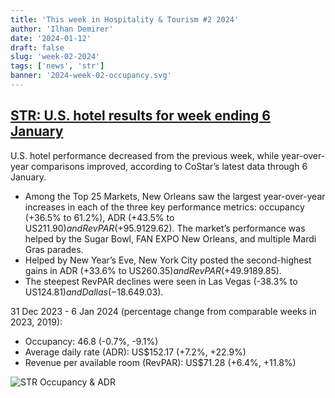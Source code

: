 ```yaml
---
title: 'This week in Hospitality & Tourism #2 2024'
author: 'Ilhan Demirer'
date: '2024-01-12'
draft: false
slug: 'week-02-2024'
tags: ['news', 'str']
banner: '2024-week-02-occupancy.svg'
---
```


## [STR: U.S. hotel results for week ending 6 January](https://str.com/press-release/us-hotel-results-week-ending-6-january)

U.S. hotel performance decreased from the previous week, while year-over-year comparisons improved, according to CoStar’s latest data through 6 January.

- Among the Top 25 Markets, New Orleans saw the largest year-over-year increases in each of the three key performance metrics: occupancy (+36.5% to 61.2%), ADR (+43.5% to US$211.90) and RevPAR (+95.9% to US$129.62). The market’s performance was helped by the Sugar Bowl, FAN EXPO New Orleans, and multiple Mardi Gras parades.
- Helped by New Year’s Eve, New York City posted the second-highest gains in ADR (+33.6% to US$260.35) and RevPAR (+49.9% to US$189.85).
- The steepest RevPAR declines were seen in Las Vegas (-38.3% to US$124.81) and Dallas (-18.6% to US$49.03).

31 Dec 2023 - 6 Jan 2024 (percentage change from comparable weeks in 2023, 2019):

- Occupancy: 46.8 (-0.7%, -9.1%)
- Average daily rate (ADR): US$152.17 (+7.2%, +22.9%)
- Revenue per available room (RevPAR): US$71.28 (+6.4%, +11.8%)

![STR Occupancy & ADR](/images/blogimages/2024-week-02-occupancy.svg)
